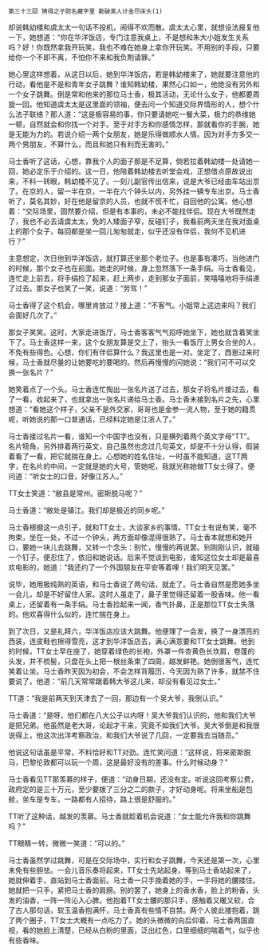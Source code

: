     第三十三回 猜得之子踪名藏字里 勘破美人计金尽床头(1) 

   却说韩幼楼和虞太太一句话不投机，闹得不欢而散。虞太太心里，就想设法报复他一下，她想道：“你在华洋饭店，专门注意我桌上，不是想和朱大小姐发生关系吗？好！你既然拿我开玩笑，我也不难在她身上拿你开玩笑。不用别的手段，只要给你一个不即不离，不怕你不来和我负荆请罪。”

   她心里这样想着，从这日以后，她到华洋饭店，若是韩幼楼来了，她就要注意他的行动，看他是不是和青年女子跳舞？谁知韩幼楼，果然心口如一，他绝没有另外和一个女子跳舞。倒是常和他来的那位马士香，极其活动，无论什么女子，他都要周旋一回。他知道虞太太是这里面的领袖，便去问一个知道交际界情形的人，想个什么法子联络？那人道：“这是极容易的事，你只要请她吃一餐大菜，极力的恭维她一顿，自然就会和你找一个对手。至于对手方和你感情怎样，那就看你的手腕，她是无能为力的。若说介绍一两个女朋友，她是乐得做顺水人情。因为对手方多交一两个男朋友，不算什么，而且和她只有利而无害的。”

   马士香听了这话，心想，靠我个人的面子那是不足算，倘若拉着韩幼楼一处请她一回，她必定乐于介绍的。这一日，他陪着韩幼楼去听堂会戏，正想借点原故说出来，不料一转眼，韩幼楼不见了。一刻儿副官传出信来，说是大爷已经由车站出京了。在京的人，留一半在京，一半在六个钟头以内，另外挂一辆专车出京。马士香听了，莫名其妙，好在他是留京的人员，也就不慌不忙，自回他的公寓。他心想着：“交际场里，固然要介绍，但是有本事的，未必不能找伴侣。现在大爷既然走了，我也不必去请虞太太，免的人矮面子窄，反碰钉子，我看前两天坐在我对面桌上的那个女子，每回都是坐一回儿匆匆就走，似乎还没有伴侣，我何不见机进行？”

   主意想定，次日他到华洋饭店，就打算还坐那个老位子。也是事有凑巧，当他进门的时候，那个女子也在前面。她走的时候，身上忽然落下一条手绢。马士香看见，连忙走上前去，将手绢捡了起来，赶上两步，走到那女子面前，笑嘻嘻地将手绢递了过去。那女子也笑了一笑，说道：“劳驾！”

   马士香得了这个机会，哪里肯放过？接上道：“不客气。小姐常上这边来吗？我们会面好几次了。”

   那女子笑笑。这时，大家走进饭厅，马士香客客气气招呼她坐下，她也就含着笑坐下了。马士香这样一来，这个女朋友算是交上了，抬头一看饭厅上男女合坐的人，不免有些得色。心想，你们有伴侣算什么？我这里也是一对。坐定了，西崽过来时候，马士香就尽量的让她要吃的要喝的。然后再慢慢的问她说：“我们可不可以交换一张名片？”

   她笑着点了一个头。马士香连忙掏出一张名片送了过去，那女子将名片接过去，看了一看，收起来了，也就拿出一张名片递给马士香。马士香未接到名片之先，心里想道：“看她这个样子，父亲不是外交家，哥哥也是金参一流人物，至于她的籍贯呢，听她说的那一口普通话，已经料定她是江浙人了。”

   马士香接过名片一看，谁知一个中国字也没有，只是横列着两个英文字母“TT”。名片犄角，另外排着两行英文，自己虽然也念过几句英文，却是不十分认得，假装着看了一看，把它就揣在身上。心想她的姓名住址，一时虽不能知道，这TT两字，在名片的中间，一定就是她的大号，管她呢，我就光称她做TT女士得了。便问道：“听女士的口音，好像江苏人。”

   TT女士笑道：“敝县是常州。密斯脱马呢？”

   马士香道：“敝处是镇江。我们却是极近的同乡呢。”

   马士香根据这一点引子，就和TT女士，大谈家乡的事情。TT女士有说有笑，毫不拘束，坐在一处，不过一个钟头，两方面却像混得很熟了。马士香本就想和她开口，要她一块儿去跳舞，又转一个念头：别忙，慢慢的再说罢。别刚刚认识，就碰一个钉子。便忍住了，依旧和她说话。后来不觉谈到电影，谁知这位女士却是最喜欢电影的，她道：“我还约了一个外国朋友在平安等着哩！我们明天见罢。”

   说毕，她用极纯熟的英语，和马士香说了两句话，就走了。马士香自然是愿她多坐一会儿，却是不好留住人家。这时人虽走了，鼻子里觉得还留着一股香味。他一看桌上，还留着有一条手绢。马士香捡起来一闻，香气扑鼻，正是那位TT女士失落的。他欢喜得什么似的，连忙揣在身上。

   到了次日，又是礼拜六，华洋饭店应该大跳舞。他便理了一会发，换了一身漂亮的西装，连皮鞋也擦得雪亮，这才到华洋饭店去，满心满意要和TT女士跳舞。他到的时候，TT女士早在座了，她穿着绿色的长袍，外罩一件杏黄色长坎肩，卷蓬的头发，并不梳髻，只盘在头上把一根丝条束了四周，越发鲜艳。她倒很客气，连忙笑着让坐。马士香昨天因为初会，不会怎样背履历，今天因为熟了许多，就禁不住要说了。他道：“前几天常常跟着韩大爷这儿来，却没有看见过女士。”

   TT道：“我是前两天到天津去了一回，那边有一个吴大爷，我倒认识。”

   马士香道：“是呀，他们都在八大公子以内呀！吴大爷我们认识的，他和我们大爷是把兄弟。他虽然是老大哥，论起才干来，究竟不如我们大爷。吴大爷倒是和我很说得上，他这次出洋考察政治，和我们大爷说了几回，一定要我去当随员。”

   他说这句话虽是平常，不料恰好和TT对劲。连忙笑问道：“这样说，将来密斯脱马，巴黎伦敦都可以玩一个周，这是最好没有的差事。什么时候动身？”

   马士香看见TT那羡慕的样子，便道：“动身日期，还没有定。听说这回考察公费，政府定的是三十万元，至少要拨了三分之二的款子，才好动身呢。将来坐船是包舱，坐车是专车，一路都有人招待，路上很是舒服的。”

   TT听了这种话，越发的羡慕。马士香就趁着机会说道：“女士能允许我和你跳舞吗？”

   TT眼睛一转，微微一笑道：“可以的。”

   马士香虽然学过跳舞，可是在交际场中，实行和女子跳舞，今天还是第一次，心里未免有些胆怯。一会儿音乐奏将起来，TT女士先站起身。等到马士香站起来了，她就伸着手，直站到马士香面前。马士香一只手挽着她的手，一手将她的腰搂住。她就把一只手，紧把马士香的肩膀。别的罢了，她身上的香水香，脸上的粉香，头发的油香，一阵一阵沁入心脾。他抱着TT女士腰的那只手，感触着又暖又软，合了古人那句话，软玉温香抱满怀，马士香真有些情不自禁。两个人彼此搂抱着，跳了两个圈子，TT女士大概有一点吃力了。她的头微微的向后仰着，马士香两国直视，看的她脸上清楚，已经从白粉的里面，泛出红色，口里细细的喘着气，似乎也有些香味。

